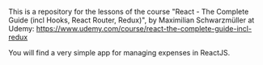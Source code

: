This is a repository for the lessons of the course "React - The Complete Guide (incl Hooks, React Router, Redux)", by Maximilian Schwarzmüller at Udemy:
https://www.udemy.com/course/react-the-complete-guide-incl-redux


You will find a very simple app for managing expenses in ReactJS. 
